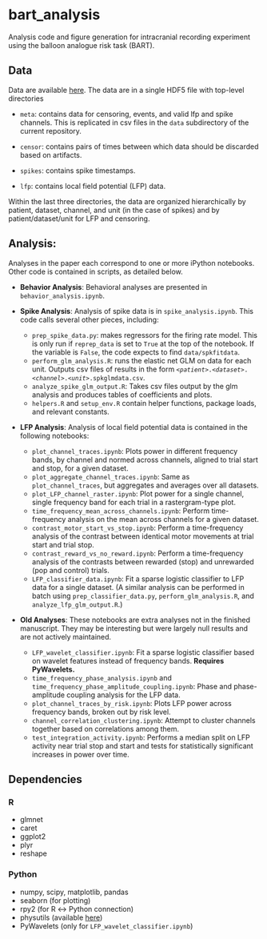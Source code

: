 # bart_analysis
Analysis code and figure generation for intracranial recording experiment using the balloon analogue risk task (BART).

## Data

Data are available [here](TBD). The data are in a single HDF5 file with top-level directories

- `meta`: contains data for censoring, events, and valid lfp and spike channels. This is replicated in csv files in the `data` subdirectory of the current repository.

- `censor`: contains pairs of times between which data should be discarded based on artifacts.

- `spikes`: contains spike timestamps.

- `lfp`: contains local field potential (LFP) data.

Within the last three directories, the data are organized hierarchically by patient, dataset, channel, and unit (in the case of spikes) and by patient/dataset/unit for LFP and censoring.

## Analysis:
Analyses in the paper each correspond to one or more iPython notebooks. Other code is contained in scripts, as detailed below.

- __Behavior Analysis__: Behavioral analyses are presented in `behavior_analysis.ipynb`.

- __Spike Analysis__: Analysis of spike data is in `spike_analysis.ipynb`. This code calls several other pieces, including:
    - `prep_spike_data.py`: makes regressors for the firing rate model. This is only run if `reprep_data` is set to `True` at the top of the notebook. If the variable is `False`, the code expects to find `data/spkfitdata`.
    - `perform_glm_analysis.R`: runs the elastic net GLM on data for each unit. Outputs csv files of results in the form <code>&lt;<var>patient</var>&gt;.&lt;<var>dataset</var>&gt;.&lt;<var>channel</var>&gt;.&lt;<var>unit</var>&gt;.spkglmdata.csv</code>.
    - `analyze_spike_glm_output.R`: Takes csv files output by the glm analysis and produces tables of coefficients and plots.
    - `helpers.R` and `setup_env.R` contain helper functions, package loads, and relevant constants.

- __LFP Analysis__: Analysis of local field potential data is contained in the following notebooks:
    - `plot_channel_traces.ipynb`: Plots power in different frequency bands, by channel and normed across channels, aligned to trial start and stop, for a given dataset.
    - `plot_aggregate_channel_traces.ipynb`: Same as `plot_channel_traces`, but aggregates and averages over all datasets.
    - `plot_LFP_channel_raster.ipynb`: Plot power for a single channel, single frequency band for each trial in a rastergram-type plot.
    - `time_frequency_mean_across_channels.ipynb`: Perform time-frequency analysis on the mean across channels for a given dataset.
    - `contrast_motor_start_vs_stop.ipynb`: Perform a time-frequency analysis of the contrast between identical motor movements at trial start and trial stop.
    - `contrast_reward_vs_no_reward.ipynb`: Perform a time-frequency analysis of the contrasts between rewarded (stop) and unrewarded (pop and control) trials.
    - `LFP_classifier_data.ipynb`: Fit a sparse logistic classifier to LFP data for a single dataset. (A similar analysis can be performed in batch using `prep_classifier_data.py`, `perform_glm_analysis.R`, and `analyze_lfp_glm_output.R`.)

- __Old Analyses__: These notebooks are extra analyses not in the finished manuscript. They may be interesting but were largely null results and are not actively maintained.
    - `LFP_wavelet_classifier.ipynb`: Fit a sparse logistic classifier based on wavelet features instead of frequency bands. __Requires PyWavelets.__
    - `time_frequency_phase_analysis.ipynb` and `time_frequency_phase_amplitude_coupling.ipynb`: Phase and phase-amplitude coupling analysis for the LFP data.
    - `plot_channel_traces_by_risk.ipynb`: Plots LFP power across frequency bands, broken out by risk level.
    - `channel_correlation_clustering.ipynb`: Attempt to cluster channels together based on correlations among them.
    - `test_integration_activity.ipynb`: Performs a median split on LFP activity near trial stop and start and tests for statistically significant increases in power over time.


## Dependencies

### R
- glmnet
- caret
- ggplot2
- plyr
- reshape

### Python
- numpy, scipy, matplotlib, pandas
- seaborn (for plotting)
- rpy2 (for R &harr; Python connection)
- physutils (available [here](https://github.com/jmxpearson/physutils))
- PyWavelets (only for `LFP_wavelet_classifier.ipynb`)
